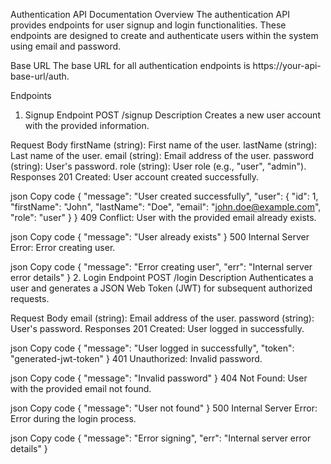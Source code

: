 Authentication API Documentation
Overview
The authentication API provides endpoints for user signup and login functionalities. These endpoints are designed to create and authenticate users within the system using email and password.

Base URL
The base URL for all authentication endpoints is https://your-api-base-url/auth.

Endpoints
1. Signup
Endpoint
POST /signup
Description
Creates a new user account with the provided information.

Request Body
firstName (string): First name of the user.
lastName (string): Last name of the user.
email (string): Email address of the user.
password (string): User's password.
role (string): User role (e.g., "user", "admin").
Responses
201 Created: User account created successfully.

json
Copy code
{
  "message": "User created successfully",
  "user": {
    "id": 1,
    "firstName": "John",
    "lastName": "Doe",
    "email": "john.doe@example.com",
    "role": "user"
  }
}
409 Conflict: User with the provided email already exists.

json
Copy code
{
  "message": "User already exists"
}
500 Internal Server Error: Error creating user.

json
Copy code
{
  "message": "Error creating user",
  "err": "Internal server error details"
}
2. Login
Endpoint
POST /login
Description
Authenticates a user and generates a JSON Web Token (JWT) for subsequent authorized requests.

Request Body
email (string): Email address of the user.
password (string): User's password.
Responses
201 Created: User logged in successfully.

json
Copy code
{
  "message": "User logged in successfully",
  "token": "generated-jwt-token"
}
401 Unauthorized: Invalid password.

json
Copy code
{
  "message": "Invalid password"
}
404 Not Found: User with the provided email not found.

json
Copy code
{
  "message": "User not found"
}
500 Internal Server Error: Error during the login process.

json
Copy code
{
  "message": "Error signing",
  "err": "Internal server error details"
}